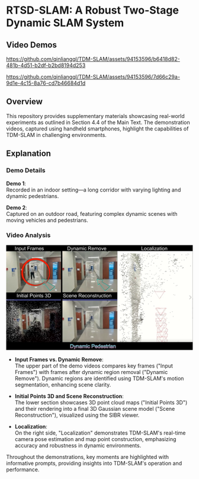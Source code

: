 
# RTSD-SLAM: A Robust Two-Stage Dynamic SLAM System

## Video Demos

https://github.com/qinliangql/TDM-SLAM/assets/94153596/b6418d82-481b-4d51-b2df-b2bd8194d253


https://github.com/qinliangql/TDM-SLAM/assets/94153596/7d66c29a-9d1e-4c15-8a76-cd7b46684d1d

## Overview

This repository provides supplementary materials showcasing real-world experiments as outlined in Section 4.4 of the Main Text. The demonstration videos, captured using handheld smartphones, highlight the capabilities of TDM-SLAM in challenging environments.

## Explanation

### Demo Details

**Demo 1**:  
Recorded in an indoor setting—a long corridor with varying lighting and dynamic pedestrians.

**Demo 2**:  
Captured on an outdoor road, featuring complex dynamic scenes with moving vehicles and pedestrians.

### Video Analysis

![Demo Video Screenshot](images/show.png)

- **Input Frames vs. Dynamic Remove**:  
  The upper part of the demo videos compares key frames ("Input Frames") with frames after dynamic region removal ("Dynamic Remove"). Dynamic regions are identified using TDM-SLAM's motion segmentation, enhancing scene clarity.

- **Initial Points 3D and Scene Reconstruction**:  
  The lower section showcases 3D point cloud maps ("Initial Points 3D") and their rendering into a final 3D Gaussian scene model ("Scene Reconstruction"), visualized using the SIBR viewer.

- **Localization**:  
  On the right side, "Localization" demonstrates TDM-SLAM's real-time camera pose estimation and map point construction, emphasizing accuracy and robustness in dynamic environments.

Throughout the demonstrations, key moments are highlighted with informative prompts, providing insights into TDM-SLAM's operation and performance.

